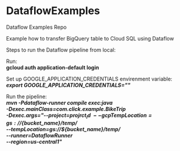 # DataflowExamples
Dataflow Examples Repo

Example how to transfer BigQuery table to Cloud SQL using Dataflow

Steps to run the Dataflow pipeline from local:

Run:<br />
  **gcloud auth application-default login**

Set up GOOGLE_APPLICATION_CREDENTIALS envirenment variable:<br />
  ***export GOOGLE_APPLICATION_CREDENTIALS="<your path for the key>"***
  
 Run the pipeline:<br />
  ***mvn -Pdataflow-runner compile exec:java \
    -Dexec.mainClass=com.click.example.BikeTrip \
    -Dexec.args="--project=${projrct_id} \
    --gcpTempLocation=gs://${bucket_name}/temp/ \
    --tempLocation=gs://${bucket_name}/temp/ \
    --runner=DataflowRunner \
    --region=us-central1"***
  
 
